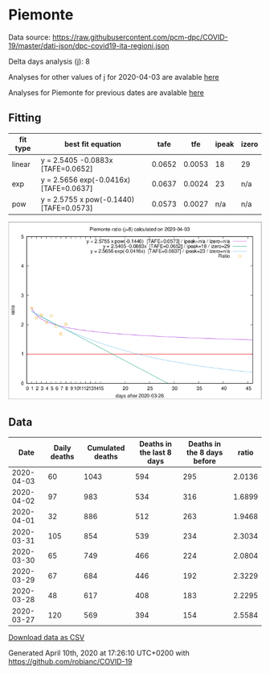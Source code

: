 # Piemonte

Data source: https://raw.githubusercontent.com/pcm-dpc/COVID-19/master/dati-json/dpc-covid19-ita-regioni.json

Delta days analysis (j): 8

Analyses for other values of j for 2020-04-03 are avalable [here](../README.md)

Analyses for Piemonte for previous dates are avalable [here](../../README.md)

## Fitting 
|fit type|best fit equation|tafe|tfe|ipeak|izero|
|-------|-----|--------|------|---|---|
|linear|y = 2.5405 -0.0883x  [TAFE=0.0652]|0.0652|0.0053|18|29|
|exp|y = 2.5656 exp(-0.0416x)  [TAFE=0.0637]|0.0637|0.0024|23|n/a|
|pow|y = 2.5755 x pow(-0.1440)  [TAFE=0.0573]|0.0573|0.0027|n/a|n/a|

![Plot](COVID-19_piemonte_j8_2020-04-03.png)

## Data
|Date|Daily deaths|Cumulated deaths|Deaths in the last 8 days|Deaths in the 8 days before|ratio|
|----|----------|-----------|-------|--------------------|-----|
|2020-04-03|60|1043|594|295|2.0136|
|2020-04-02|97|983|534|316|1.6899|
|2020-04-01|32|886|512|263|1.9468|
|2020-03-31|105|854|539|234|2.3034|
|2020-03-30|65|749|466|224|2.0804|
|2020-03-29|67|684|446|192|2.3229|
|2020-03-28|48|617|408|183|2.2295|
|2020-03-27|120|569|394|154|2.5584|

[Download data as CSV](COVID-19_piemonte_j8_2020-04-03.csv)

Generated April 10th, 2020 at 17:26:10 UTC+0200 with https://github.com/robianc/COVID-19
